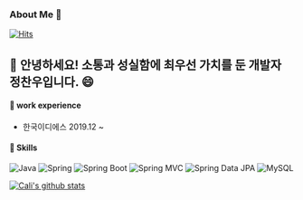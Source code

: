 ### About Me 🫠

[![Hits](https://hits.seeyoufarm.com/api/count/incr/badge.svg?url=https://github.com/chanwoothecali%2Fgjbae1212%2Fhit-counter&count_bg=%233CDBDD&title_bg=%23555555&icon=github.svg&icon_color=%23E7E7E7&title=hits&edge_flat=false)](https://hits.seeyoufarm.com)

👋 안녕하세요! 소통과 성실함에 최우선 가치를 둔 개발자 정찬우입니다. 😄
-

#### 🔭 work experience
- 한국이디에스 2019.12 ~ 

#### 🔨 Skills
![Java](https://img.shields.io/badge/-Java-007396?logo=java&logoColor=white)
![Spring](https://img.shields.io/badge/Spring-6DB33F.svg?&flat&logo=Spring&logoColor=white)
![Spring Boot](https://img.shields.io/badge/-Spring%20Boot-6DB33F?logo=spring%20boot&logoColor=white)
![Spring MVC](https://img.shields.io/badge/-Spring%20MVC-6DB33F)
![Spring Data JPA](https://img.shields.io/badge/-Spring%20Data%20JPA-6DB33F?)
![MySQL](https://img.shields.io/badge/-MySQL-4479A1?logo=mysql&logoColor=white)



[![Cali's github stats](https://github-readme-stats.vercel.app/api?username=chanwoothecali)](https://github.com/chanwoothecali/)
